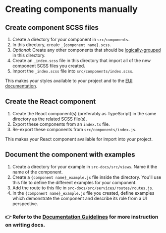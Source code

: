 # Creating components manually

## Create component SCSS files

1. Create a directory for your component in `src/components`.
2. In this directory, create `_{component name}.scss`.
3. _Optional:_ Create any other components that should be [logically-grouped][docs-logical-group] in this directory.
4. Create an `_index.scss` file in this directory that import all of the new component SCSS files you created.
5. Import the `_index.scss` file into `src/components/index.scss`.

This makes your styles available to your project and to the [EUI documentation][docs].

## Create the React component

1. Create the React component(s) (preferably as TypeScript) in the same directory as the related SCSS file(s).
2. Export these components from an `index.ts` file.
3. Re-export these components from `src/components/index.js`.

This makes your React component available for import into your project.

## Document the component with examples

1. Create a directory for your example in `src-docs/src/views`. Name it the name of the component.
2. Create a `{component name}_example.js` file inside the directory. You'll use this file to define the different examples for your component.
3. Add the route to this file in `src-docs/src/services/routes/routes.js`.
4. In the `{component name}_example.js` file you created, define examples which demonstrate the component and describe its role from a UI perspective.

### 👉 Refer to the [Documentation Guidelines][documentation-guidelines] for more instruction on writing docs.

[docs]: https://elastic.github.io/eui/
[docs-logical-group]: creating-components.md#logically-grouped-components
[documentation-guidelines]: documentation-guidelines.md